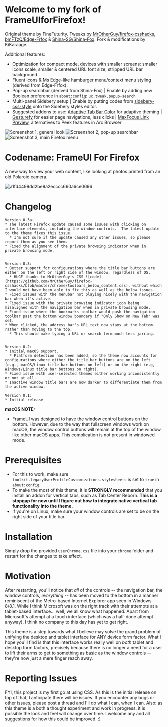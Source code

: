 # Welcome to my fork of FrameUIforFirefox!
Original theme by FineFuturity. Tweaks by [MrOtherGuy/firefox-csshacks](https://mrotherguy.github.io/firefox-csshacks/), [bmFTzQ/Edge-Frfox](https://github.com/bmFtZQ/edge-frfox) & [Shina-SG/Shina-Fox](https://github.com/Shina-SG/Shina-Fox). Fork & modifications by KiKaraage.

Additional features:
* Optimization for compact mode, devices with smaller screens: smaller icons scale, smaller & centered URL font size, stripped URL bar background.
* Fluent icons & Ms Edge-like hamburger menu/context menu styling (derived from Edge-Frfox).
* Pop-up searchbar (derived from Shina-Fox) | Enable by adding new Boolean preference in `about:config`: `uc.tweak.popup-search`
* Multi-panel Sidebery setup | Enable by putting codes from [sidebery-css-style](https://github.com/KiKaraage/ArcWTF/blob/main/sidebery-css-style) onto the Sidebery styles editor.
* Suggested addons to use: [Adaptive Tab Bar Color](https://github.com/easonwong-de/Adaptive-Tab-Bar-Colour) for adaptive theming | [Gesturefy](https://github.com/Robbendebiene/Gesturefy) for easier page navigations, less clicks | [MaxFocus Link Preview](https://addons.mozilla.org/en-US/firefox/addon/maxfocus-link-preview/reviews/), alternatives to Peek features in Arc Browser

![Screenshot 1, general look](https://github.com/KiKaraage/FrameUIforFirefox/assets/10529881/42e42d1f-8830-442a-8e64-b725cd6da508)
![Screenshot 2, pop-up searchbar](https://github.com/KiKaraage/FrameUIforFirefox/assets/10529881/9f35fee2-a9b4-477c-9747-8d01d3978eb5)
![Screenshot 3, main Firefox menu](https://github.com/KiKaraage/FrameUIforFirefox/assets/10529881/928fbe4c-573f-45ba-bb20-a6d514742b13)


# Codename: FrameUI For Firefox
A new way to view your web content, like looking at photos printed from an old Polaroid camera.

![a1fd4499dd2be9a2ecccc660a6ce0696](https://github.com/FineFuturity/FrameUIForFirefox/assets/19298107/75c5a475-d440-4481-a002-9cdb754155ed)

# Changelog
```
Version 0.3a:
* The latest Firefox update caused some issues with clicking on interface elements, including the window controls.  The latest update to the theme fixes this issue.
  * I'm not sure if the update caused any other issues, so please report them as you see them.  
* Fixed the alignment of the private browsing indicator when in private browsing mode.
 

Version 0.3:
* Better support for configurations where the title bar buttons are either on the left or right side of the window, regardless of OS.
  * HUGE thanks to MrOtherGuy's CSS ![code](https://github.com/MrOtherGuy/firefox-csshacks/blob/master/chrome/toolbars_below_content.css), without which I would not have been able to fix this as well as the below issues.
* Fixed issues with the menubar not playing nicely with the navigation bar when it's active.
* Fixed issue with the private browsing indicator icon being misaligned with the navigation bar when in private browsing mode.
* Fixed issue where the bookmarks toolbar would push the navigation toolbar past the bottom window boundary if "Only Show on New Tab" was set.
* When clicked, the address bar's URL text now stays at the bottom rather than moving to the top.
  * This should make typing a URL or search term much less jarring.


Version 0.2:
* Initial macOS support.
  * Platform detection has been added, so the theme now accounts for configurations where either the title bar buttons are on the left (e.g., macOS/Linux title bar buttons on left) or on the right (e.g, Windows/Linux title bar buttons on right).
* Fixed issue with user-selected themes either working inconsistently or not at all.
* Inactive window title bars are now darker to differentiate them from the active window.
 
Version 0.1:
* Initial release
```


**macOS NOTE:**
* FrameUI was designed to have the window control buttons on the bottom. However, due to the way that fullscreen windows work on macOS, the window control buttons will remain at the top of the window like other macOS apps. This complication is not present in windowed mode.

# Prerequisites
* For this to work, make sure `toolkit.legacyUserProfileCustomizations.stylesheets` is set to `true` in `about:config`.
* To make the most of this theme, it is **STRONGLY recommended** that you install an addon for vertical tabs, such as Tab Center Reborn.  **This is a stopgap for now until I figure out how to integrate native vertical tab functionality into the theme.**
* If you're on Linux, make sure your window controls are set to be on the right side of your title bar.

# Installation

Simply drop the provided `userChrome.css` file into your `chrome` folder and restart for the changes to take effect.

# Motivation
After restarting, you'll notice that *all* of the controls -- the navigation bar, the window controls, *everything* -- has been moved to the bottom in a manner reminiscent of the Metro-based Internet Explorer app seen in Windows 8/8.1.  While I think Microsoft was on the right track with their attempts at a tablet-based interface... well, we all know what happened.  Apart from Microsoft's attempt at a touch interface (which was a half-done attempt anyway), I think no company to this day has yet to get right.

This theme is a step towards what I believe may solve the grand problem of unifying the desktop and tablet interface for ANY device form factor.  What I hope you'll find is that this interface works really well on *both* tablet and desktop form factors, precisely because there is no longer a need for a user to lift their arms to get to something as basic as the window controls -- they're now just a mere finger reach away.  

# Reporting Issues
FYI, this project is my first go at using CSS.  As this is the initial release on top of that, I anticipate there will be issues.  If you encounter any bugs or other issues, please post a thread and I'll do what I can, when I can. Also: as this theme is a both a thought experiment and work in progress, it is possible the look and feel will change over time.  I welcome any and all suggestions for how this could be improved.  :)
